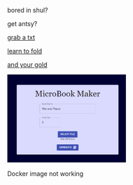 bored in shul?

get antsy?

[grab a txt](https://raw.githubusercontent.com/DovieW/microbook-maker/master/alice_in_wonderland.txt)

[learn to fold](https://youtu.be/cVXLgpmTEUU)

[and your gold](https://github.com/DovieW/microbook-maker/blob/master/1688943264155_Alice%20In%20Wonderland.pdf)

<img src="https://github.com/DovieW/microbook-maker/blob/master/site%20image.png?raw=true" height="200px">

Docker image not working
